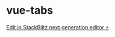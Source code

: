 # vue-tabs

[Edit in StackBlitz next generation editor ⚡️](https://stackblitz.com/~/github.com/yano1978/vue-tabs)